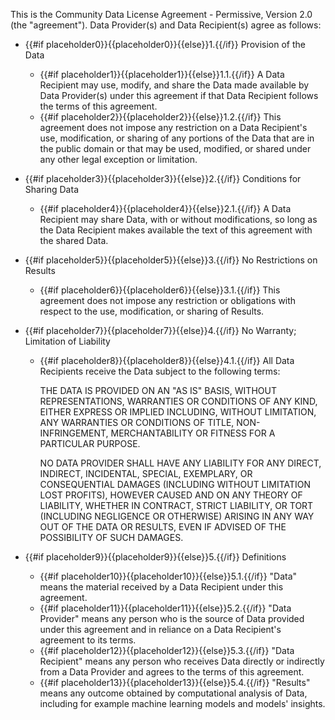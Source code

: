 This is the Community Data License Agreement - Permissive, Version 2.0 (the &quot;agreement&quot;). Data Provider(s) and Data Recipient(s) agree as follows:

* {{#if placeholder0}}{{placeholder0}}{{else}}1.{{/if}} Provision of the Data
  * {{#if placeholder1}}{{placeholder1}}{{else}}1.1.{{/if}} A Data Recipient may use, modify, and share the Data made available by Data Provider(s) under this agreement if that Data Recipient follows the terms of this agreement.
  * {{#if placeholder2}}{{placeholder2}}{{else}}1.2.{{/if}} This agreement does not impose any restriction on a Data Recipient's use, modification, or sharing of any portions of the Data that are in the public domain or that may be used, modified, or shared under any other legal exception or limitation.

* {{#if placeholder3}}{{placeholder3}}{{else}}2.{{/if}} Conditions for Sharing Data
  * {{#if placeholder4}}{{placeholder4}}{{else}}2.1.{{/if}} A Data Recipient may share Data, with or without modifications, so long as the Data Recipient makes available the text of this agreement with the shared Data.

* {{#if placeholder5}}{{placeholder5}}{{else}}3.{{/if}} No Restrictions on Results
  * {{#if placeholder6}}{{placeholder6}}{{else}}3.1.{{/if}} This agreement does not impose any restriction or obligations with respect to the use, modification, or sharing of Results.

* {{#if placeholder7}}{{placeholder7}}{{else}}4.{{/if}} No Warranty; Limitation of Liability
  * {{#if placeholder8}}{{placeholder8}}{{else}}4.1.{{/if}} All Data Recipients receive the Data subject to the following terms:

    THE DATA IS PROVIDED ON AN &quot;AS IS&quot; BASIS, WITHOUT REPRESENTATIONS, WARRANTIES OR CONDITIONS OF ANY KIND, EITHER EXPRESS OR IMPLIED INCLUDING, WITHOUT LIMITATION, ANY WARRANTIES OR CONDITIONS OF TITLE, NON-INFRINGEMENT, MERCHANTABILITY OR FITNESS FOR A PARTICULAR PURPOSE.

    NO DATA PROVIDER SHALL HAVE ANY LIABILITY FOR ANY DIRECT, INDIRECT, INCIDENTAL, SPECIAL, EXEMPLARY, OR CONSEQUENTIAL DAMAGES (INCLUDING WITHOUT LIMITATION LOST PROFITS), HOWEVER CAUSED AND ON ANY THEORY OF LIABILITY, WHETHER IN CONTRACT, STRICT LIABILITY, OR TORT (INCLUDING NEGLIGENCE OR OTHERWISE) ARISING IN ANY WAY OUT OF THE DATA OR RESULTS, EVEN IF ADVISED OF THE POSSIBILITY OF SUCH DAMAGES.

* {{#if placeholder9}}{{placeholder9}}{{else}}5.{{/if}} Definitions
  * {{#if placeholder10}}{{placeholder10}}{{else}}5.1.{{/if}} &quot;Data&quot; means the material received by a Data Recipient under this agreement.
  * {{#if placeholder11}}{{placeholder11}}{{else}}5.2.{{/if}} &quot;Data Provider&quot; means any person who is the source of Data provided under this agreement and in reliance on a Data Recipient's agreement to its terms.
  * {{#if placeholder12}}{{placeholder12}}{{else}}5.3.{{/if}} &quot;Data Recipient&quot; means any person who receives Data directly or indirectly from a Data Provider and agrees to the terms of this agreement.
  * {{#if placeholder13}}{{placeholder13}}{{else}}5.4.{{/if}} &quot;Results&quot; means any outcome obtained by computational analysis of Data, including for example machine learning models and models' insights.
